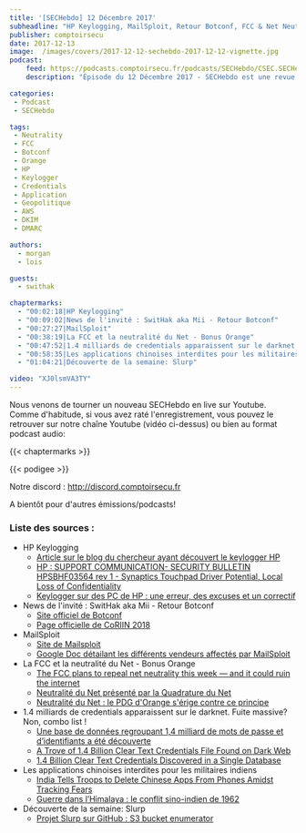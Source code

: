 ```yaml
---
title: '[SECHebdo] 12 Décembre 2017'
subheadline: "HP Keylogging, MailSploit, Retour Botconf, FCC & Net Neutrality, App chinoise & armée indienne, Combo List: 1,4 milliards d'identifiants, Slurp, etc."
publisher: comptoirsecu
date: 2017-12-13
image:  /images/covers/2017-12-12-sechebdo-2017-12-12-vignette.jpg
podcast:
    feed: https://podcasts.comptoirsecu.fr/podcasts/SECHebdo/CSEC.SECHebdo.2017-12-12.mp3
    description: "Épisode du 12 Décembre 2017 - SECHebdo est une revue de l'actualité cybersécurité réalisé en live sur Youtube, généralement le mardi soir."

categories:
 - Podcast
 - SECHebdo

tags:
 - Neutrality
 - FCC
 - Botconf
 - Orange
 - HP
 - Keylogger
 - Credentials
 - Application
 - Geopolitique
 - AWS
 - DKIM
 - DMARC

authors:
  - morgan
  - lois

guests:
  - swithak

chaptermarks:
  - "00:02:18|HP Keylogging"
  - "00:09:02|News de l'invité : SwitHak aka Mii - Retour Botconf"
  - "00:27:27|MailSploit"
  - "00:38:19|La FCC et la neutralité du Net - Bonus Orange"
  - "00:47:52|1.4 milliards de credentials apparaissent sur le darknet. Fuite massive? Non, combo list !"
  - "00:58:35|Les applications chinoises interdites pour les militaires indiens"
  - "01:04:21|Découverte de la semaine: Slurp"

video: "XJ0lsmVA3TY"
---
```


Nous venons de tourner un nouveau SECHebdo en live sur Youtube. Comme d'habitude, si vous avez raté l'enregistrement, vous pouvez le retrouver sur notre chaîne Youtube (vidéo ci-dessus) ou bien au format podcast audio:

{{< chaptermarks >}}

{{< podigee >}}

Notre discord : <http://discord.comptoirsecu.fr>

A bientôt pour d'autres émissions/podcasts!

### Liste des sources :

* HP Keylogging
    * [Article sur le blog du chercheur ayant découvert le keylogger HP](https://zwclose.github.io/HP-keylogger/)
    * [HP : SUPPORT COMMUNICATION- SECURITY BULLETIN HPSBHF03564 rev 1 - Synaptics Touchpad Driver Potential, Local Loss of Confidentiality](https://support.hp.com/us-en/document/c05827409)
    * [Keylogger sur des PC de HP : une erreur, des excuses et un correctif](http://www.zdnet.fr/actualites/keylogger-sur-des-pc-de-hp-une-erreur-des-excuses-et-un-correctif-39852422.htm)
* News de l'invité : SwitHak aka Mii - Retour Botconf
    * [Site officiel de Botconf](https://www.botconf.eu/)
    * [Page officielle de CoRIIN 2018](https://www.cecyf.fr/activites/recherche-et-developpement/coriin-2018/)
* MailSploit
    * [Site de Mailsploit](https://www.mailsploit.com/index)
    * [Google Doc détailant les différents vendeurs affectés par MailSploit](https://docs.google.com/spreadsheets/d/1jkb_ZybbAoUA43K902lL-sB7c1HMQ78-fhQ8nowJCQk/edit#gid=0)
* La FCC et la neutralité du Net - Bonus Orange
    * [The FCC plans to repeal net neutrality this week — and it could ruin the internet](http://www.businessinsider.fr/us/fcc-net-neutrality-repeal-will-lead-to-higher-prices-fewer-choices-2017-12/)
    * [Neutralité du Net présenté par la Quadrature du Net](https://www.laquadrature.net/fr/neutralite_du_Net)
    * [Neutralité du Net : le PDG d'Orange s'érige contre ce principe](https://www.developpez.com/actu/178260/Neutralite-du-Net-le-PDG-d-Orange-s-erige-contre-ce-principe-il-faut-nous-laisser-faire-a-t-il-demande-dans-son-plaidoyer/)
* 1.4 milliards de credentials apparaissent sur le darknet. Fuite massive? Non, combo list !
    * [Une base de données regroupant 1,4 milliard de mots de passe et d’identifiants a été découverte](https://www.numerama.com/tech/314077-une-base-de-donnees-regroupant-14-milliard-de-mots-de-passe-et-didentifiants-a-ete-decouverte.html)
    * [A Trove of 1.4 Billion Clear Text Credentials File Found on Dark Web](https://www.hackread.com/billion-of-credentials-found-on-dark-web/)
    * [1.4 Billion Clear Text Credentials Discovered in a Single Database](https://medium.com/4iqdelvedeep/1-4-billion-clear-text-credentials-discovered-in-a-single-database-3131d0a1ae14)
* Les applications chinoises interdites pour les militaires indiens
    * [India Tells Troops to Delete Chinese Apps From Phones Amidst Tracking Fears](https://www.bleepingcomputer.com/news/government/india-tells-troops-to-delete-chinese-apps-from-phones-amidst-tracking-fears/)
    * [Guerre dans l’Himalaya : le conflit sino-indien de 1962](http://lautrecotedelacolline.blogspot.fr/2017/06/guerre-dans-lhimalaya-le-conflit-sino.html)
* Découverte de la semaine: Slurp
    * [Projet Slurp sur GitHub : S3 bucket enumerator](https://github.com/bbb31/slurp)
